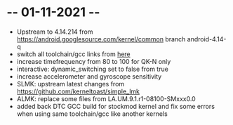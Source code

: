 # -- 01-11-2021 --
* Upstream to 4.14.214 from https://android.googlesource.com/kernel/common branch android-4.14-q
* switch all toolchain/gcc links from <a href="https://developer.arm.com/tools-and-software/open-source-software/developer-tools/gnu-toolchain/gnu-a/downloads">here <a>
* increase timefrequency from 80 to 100 for QK-N only
* interactive: dynamic_switching set to false from true
* increase accelerometer and gyroscope sensitivity
* SLMK: upstream latest changes from https://github.com/kerneltoast/simple_lmk
* ALMK: replace some files from LA.UM.9.1.r1-08100-SMxxx0.0
* added back DTC GCC build for stockmod kernel and fix some errors when using same toolchain/gcc like another kernels